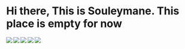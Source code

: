 # Hi there, This is Souleymane. This place is empty for now 
<img align="left" wifth="47%" src="https://github-readme-stats.vercel.app/api?username=souley393&show_icons=true&theme=radical" />

<img align="left" wifth="47%" src="https://github-readme-stats.vercel.app/api/top-langs/?username=souley393&layout=compact" />

<img align="left" src="https://img.shields.io/badge/jupyter-%23FA0F00.svg?style=for-the-badge&logo=jupyter&logoColor=white" />
<img align="left" src="https://img.shields.io/badge/python-3670A0?style=for-the-badge&logo=python&logoColor=ffdd54" />
<img  src="https://img.shields.io/badge/java-%23ED8B00.svg?style=for-the-badge&logo=java&logoColor=white" />

